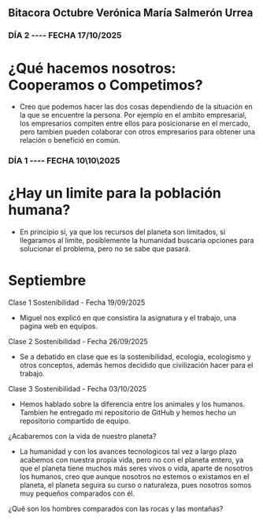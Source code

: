 ## Bitacora Octubre   Verónica María Salmerón Urrea

### DÍA 2   ----   FECHA 17/10/2025

# ¿Qué hacemos nosotros: Cooperamos o Competimos?

- Creo que podemos hacer las dos cosas dependiendo de la situación en la que se encuentre la persona.
Por ejemplo en el ambito empresarial, los empresarios compiten entre ellos para posicionarse en el mercado, pero tambien pueden colaborar con otros empresarios para obtener una relación o benefició en común.



### DÍA 1   ----   FECHA 10\10\2025

# ¿Hay un limite para la población humana?
- En principio si, ya que los recursos del planeta son limitados, si llegaramos al limite, posiblemente la humanidad buscaria opciones para solucionar el problema, pero no se sabe que pasará.




# Septiembre

Clase 1 Sostenibilidad - Fecha 19/09/2025
- Miguel nos explicó en que consistira la asignatura y el trabajo, una pagina web en equipos.


Clase 2 Sostenibilidad - Fecha 26/09/2025

- Se a debatido en clase que es la sostenibilidad, ecologia, ecologismo y otros conceptos, además hemos decidido que civilización hacer para el trabajo.


Clase 3 Sostenibilidad - Fecha 03/10/2025

- Hemos hablado sobre la diferencia entre los animales y los humanos. Tambien he entregado mi repositorio de GitHub y hemos hecho un repositorio compartido de equipo.


¿Acabaremos con la vida de nuestro planeta?

- La humanidad y con los avances tecnologicos tal vez a largo plazo acabemos con nuestra propia vida, pero no con el planeta entero, ya que el planeta tiene muchos más seres vivos o vida, aparte de nosotros los humanos, creo que aunque nosotros no estemos o existamos en el planeta, el planeta seguira su curso o naturaleza, pues nosotros somos muy pequeños comparados con él.

¿Qué son los hombres comparados con las rocas y las montañas?

